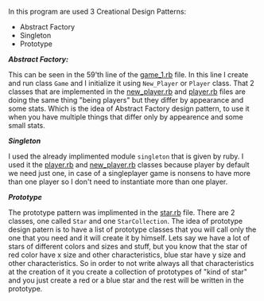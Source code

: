 
In this program are used 3 Creational Design Patterns:

  * Abstract Factory
  * Singleton
  * Prototype
  
***Abstract Factory:***

  This can be seen in the 59'th line of the [game_1.rb](https://github.com/UnnemotionalHyena/IPP/blob/master/Lab_1/game_1.rb) file. In this line I create and run class `Game` and I initialize it using `New_Player` or `Player` class. That 2 classes that are implemented in the [new_player.rb](https://github.com/UnnemotionalHyena/IPP/blob/master/Lab_1/new_player.rb) and [player.rb](https://github.com/UnnemotionalHyena/IPP/blob/master/Lab_1/player.rb) files are doing the same thing "being players" but they differ by appearance and some stats. Which is the idea of Abstract Factory design pattern, to use it when you have multiple things that differ only by appearence and some small stats.


***Singleton***

  I used the already implimented module `singleton` that is given by ruby. I used it the [player.rb](https://github.com/UnnemotionalHyena/IPP/blob/master/Lab_1/player.rb) and [new_player.rb](https://github.com/UnnemotionalHyena/IPP/blob/master/Lab_1/new_player.rb) classes because player by default we need just one, in case of a singleplayer game is nonsens to have more than one player so I don't need to instantiate more than one player.
  
  
***Prototype***

  The prototype pattern was implimented in the [star.rb](https://github.com/UnnemotionalHyena/IPP/blob/master/Lab_1/star.rb) file. There are 2 classes, one called `Star` and one `StarCollection`. The idea of prototype design patern is to have a list of prototype classes that you will call only the one that you need and it will create it by himself. Lets say we have a lot of stars of different colors and sizes and stuff, but you know that the star of red color have x size and other characteristics, blue star have y size and other characteristics. So in order to not write always all that characteristics at the creation of it you create a collection of prototypes of "kind of star" and you just create a red or a blue star and the rest will be written in the prototype.
